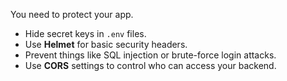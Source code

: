 You need to protect your app.
- Hide secret keys in `.env` files.
- Use **Helmet** for basic security headers.
- Prevent things like SQL injection or brute-force login attacks.
- Use **CORS** settings to control who can access your backend.